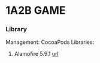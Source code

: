 #  1A2B GAME

### Library
Management: CocoaPods
Libraries:
1. Alamofire 5.9.1 [url](https://cocoapods.org/pods/Alamofire)

